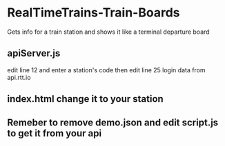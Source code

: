 # RealTimeTrains-Train-Boards
Gets info for a train station and shows it like a terminal departure board
## apiServer.js

edit line 12 and enter a station's code
then
edit line 25 login data from api.rtt.io

## index.html change it to your station

## Remeber to remove demo.json and edit script.js to get it from your api

